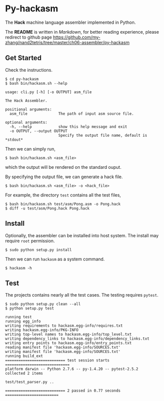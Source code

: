 
Py-hackasm
==========

The **Hack** machine language assembler implemented in Python. 

The **README** is written in _Markdown_, for better reading experience, please
redirect to github page https://github.com/my-zhang/nand2tetris/tree/master/ch06-assembler/py-hackasm

## Get Started 

Check the instructions. 

```
$ cd py-hackasm 
$ bash bin/hackasm.sh --help 

usage: cli.py [-h] [-o OUTPUT] asm_file

The Hack Assembler.

positional arguments:
  asm_file              The path of input asm source file.

optional arguments:
  -h, --help            show this help message and exit
  -o OUTPUT, --output OUTPUT
                        Specify the output file name, default is *stdout*
``` 

Then we can simply run, 

```
$ bash bin/hackasm.sh <asm_file> 
``` 

which the output will be rendered on the standard ouput. 

By specifying the output file, we can generate a hack file. 

```
$ bash bin/hackasm.sh <asm_file> -o <hack_file> 
```

For example, the directory `test` contains all the test files, 

```
$ bash bin/hackasm.sh test/asm/Pong.asm -o Pong.hack
$ diff -u test/asm/Pong.hack Pong.hack 
```

## Install 

Optionally, the assembler can be installed into host system. The install may require `root` permission. 

```
$ sudo python setup.py install
```

Then we can run `hackasm` as a system command. 

```
$ hackasm -h 
``` 

## Test 

The projects contains nearly all the test cases. The testing requires `pytest`. 

```
$ sudo python setup.py clean --all 
$ python setup.py test

running test
running egg_info
writing requirements to hackasm.egg-info/requires.txt
writing hackasm.egg-info/PKG-INFO
writing top-level names to hackasm.egg-info/top_level.txt
writing dependency_links to hackasm.egg-info/dependency_links.txt
writing entry points to hackasm.egg-info/entry_points.txt
reading manifest file 'hackasm.egg-info/SOURCES.txt'
writing manifest file 'hackasm.egg-info/SOURCES.txt'
running build_ext
=========================== test session starts =============================
platform darwin -- Python 2.7.6 -- py-1.4.20 -- pytest-2.5.2
collected 2 items 

test/test_parser.py ..

=========================== 2 passed in 0.77 seconds ========================
```

